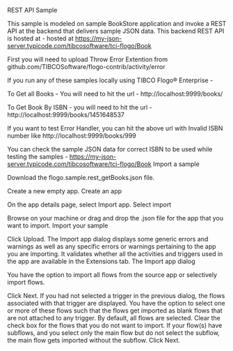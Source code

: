 REST API Sample

This sample is modeled on sample BookStore application and invoke a REST API at the backend that delivers sample JSON data. This backend REST API is hosted at - hosted at https://my-json-server.typicode.com/tibcosoftware/tci-flogo/Book

First you will need to upload Throw Error Extention from 
github.com/TIBCOSoftware/flogo-contrib/activity/error

If you run any of these samples locally using TIBCO Flogo® Enterprise -

To Get all Books - You will need to hit the url - http://localhost:9999/books/

To Get Book By ISBN - you will need to hit the url - http://localhost:9999/books/1451648537

If you want to test Error Handler, you can hit the above url with Invalid ISBN number like http://localhost:9999/books/999

You can check the sample JSON data for correct ISBN to be used while testing the samples - https://my-json-server.typicode.com/tibcosoftware/tci-flogo/Book
Import a sample

Download the flogo.sample.rest_getBooks.json file.

Create a new empty app. Create an app

On the app details page, select Import app. Select import

Browse on your machine or drag and drop the .json file for the app that you want to import. Import your sample

Click Upload. The Import app dialog displays some generic errors and warnings as well as any specific errors or warnings pertaining to the app you are importing. It validates whether all the activities and triggers used in the app are available in the Extensions tab. The Import app dialog

You have the option to import all flows from the source app or selectively import flows.

Click Next. If you had not selected a trigger in the previous dialog, the flows associated with that trigger are displayed. You have the option to select one or more of these flows such that the flows get imported as blank flows that are not attached to any trigger. By default, all flows are selected. Clear the check box for the flows that you do not want to import. If your flow(s) have subflows, and you select only the main flow but do not select the subflow, the main flow gets imported without the subflow. Click Next.
